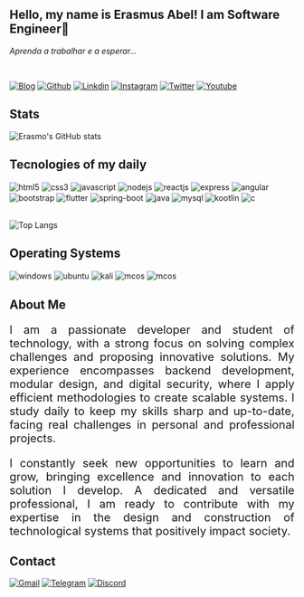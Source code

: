 
## Hello, my name is <b>Erasmus Abel</b>! I am Software Engineer🖖
<i>Aprenda a trabalhar e a esperar...</i>

<br />

[![Blog](https://img.shields.io/badge/dev.to-0A0A0A?style=for-the-badge&logo=devdotto&logoColor=white)](https://www.linkedin.com/in/erasmo-abel-2333641b4/) [![Github](https://img.shields.io/badge/GitHub-100000?style=for-the-badge&logo=github&logoColor=white)](https://www.linkedin.com/in/erasmo-abel-2333641b4/) [![Linkdin](https://img.shields.io/badge/LinkedIn-0077B5?style=for-the-badge&logo=linkedin&logoColor=white)](https://www.linkedin.com/in/erasmo-abel-2333641b4/) [![Instagram](https://img.shields.io/badge/Instagram-E4405F?style=for-the-badge&logo=instagram&logoColor=white)](https://www.instagram.com/erasmo_developer/) [![Twitter](https://img.shields.io/badge/Twitter-1DA1F2?style=for-the-badge&logo=twitter&logoColor=white)](https://twitter.com/ErasmoAbel1) [![Youtube](https://img.shields.io/badge/YouTube-FF0000?style=for-the-badge&logo=youtube&logoColor=white)](https://www.youtube.com/channel/UCSfHlUz0p7jUydgQnAV8MJA)

<!-- <https://dev.to/envoy_/150-badges-for-github-pnk#skills> -->
<!-- <https://github.com/anuraghazra/github-readme-stats#github-stats-card> -->

<h2>Stats</h2>

![Erasmo's GitHub stats](https://github-readme-stats.vercel.app/api?username=AbelErasmo&show_icons=true&theme=radical)

<h2>Tecnologies of my daily</h2>

<div style="display: inline-block">
   <img align="center" alt="html5" src="https://img.shields.io/badge/HTML5-E34F26?style=for-the-badge&logo=html5&logoColor=white" /> 
    <img align="center" alt="css3" src="https://img.shields.io/badge/CSS3-1572B6?style=for-the-badge&logo=css3&logoColor=white" />
    <img align="center" alt="javascript" src="https://img.shields.io/badge/JavaScript-F7DF1E?style=for-the-badge&logo=javascript&logoColor=black" />
    <img align="center" alt="nodejs" src="https://img.shields.io/badge/Node.js-43853D?style=for-the-badge&logo=node.js&logoColor=white" />
    <img align="center" alt="reactjs" src="https://img.shields.io/badge/React-20232A?style=for-the-badge&logo=react&logoColor=61DAFB" />
    <img align="center" alt="express" src="https://img.shields.io/badge/Express.js-404D59?style=for-the-badge" />
    <img align="center" alt="angular" src="https://img.shields.io/badge/AngularJS-E23237?style=for-the-badge&logo=angularjs&logoColor=white" />
    <img align="center" alt="bootstrap" src="https://img.shields.io/badge/Bootstrap-563D7C?style=for-the-badge&logo=bootstrap&logoColor=white" />
    <img align="center" alt="flutter" src="https://img.shields.io/badge/Flutter-02569B?style=for-the-badge&logo=flutter&logoColor=white" />
    <img align="center" alt="spring-boot" src="https://img.shields.io/badge/Spring-6DB33F?style=for-the-badge&logo=spring&logoColor=white" />
    <img align="center" alt="java" src="https://img.shields.io/badge/Java-ED8B00?style=for-the-badge&logo=openjdk&logoColor=white" />
    <img align="center" alt="mysql" src="https://img.shields.io/badge/MySQL-00000F?style=for-the-badge&logo=mysql&logoColor=white" />
    <img align="center" alt="kootlin" src="https://img.shields.io/badge/Kotlin-0095D5?&style=for-the-badge&logo=kotlin&logoColor=white" />
    <img align="center" alt="c" src="https://img.shields.io/badge/C-00599C?style=for-the-badge&logo=c&logoColor=white" />
</div>

<br/>
<br/>

<!--[![Top Langs](https://github-readme-stats.vercel.app/api/top-langs/?username=AbelErasmo)](https://github.com/AbelErasmo/github-readme-stats)-->
![Top Langs](https://github-readme-stats.vercel.app/api/top-langs/?username=AbelErasmo&layout=compact&theme=radical)


<h2>Operating Systems</h2>

<div style="display: inline-block">
    <img align="center" alt="windows" src="https://img.shields.io/badge/Windows-0078D6?style=for-the-badge&logo=windows&logoColor=white" />
    <img align="center" alt="ubuntu" src="https://img.shields.io/badge/Ubuntu-E95420?style=for-the-badge&logo=ubuntu&logoColor=white" />
     <img align="center" alt="kali" src="https://img.shields.io/badge/Linux-FCC624?style=for-the-badge&logo=linux&logoColor=black" />
    <img align="center" alt="mcos" src="https://img.shields.io/badge/mac%20os-000000?style=for-the-badge&logo=apple&logoColor=white" />
    <img align="center" alt="mcos" src="https://img.shields.io/badge/Android-3DDC84?style=for-the-badge&logo=android&logoColor=white" />
</div>

<br/>

## About Me

<p style="text-align: justify; font-size: 20px;"> I am a passionate developer and student of technology, with a strong focus on solving complex challenges and proposing innovative solutions. My experience encompasses backend development, modular design, and digital security, where I apply efficient methodologies to create scalable systems. I study daily to keep my skills sharp and up-to-date, facing real challenges in personal and professional projects.</p>

<p style="text-align: justify; font-size: 20px;">I constantly seek new opportunities to learn and grow, bringing excellence and innovation to each solution I develop. A dedicated and versatile professional, I am ready to contribute with my expertise in the design and construction of technological systems that positively impact society.</p>

<h2>Contact</h2>

[![Gmail](https://img.shields.io/badge/Gmail-D14836?style=for-the-badge&logo=gmail&logoColor=white)](mailto:erasmosibinde@gmail.com)
[![Telegram](https://img.shields.io/badge/Telegram-2CA5E0?style=for-the-badge&logo=telegram&logoColor=white)](https://t.me/Engenheiro_Software)
[![Discord](https://img.shields.io/badge/Discord-7289DA?style=for-the-badge&logo=discord&logoColor=white)](erasmo_dev)



